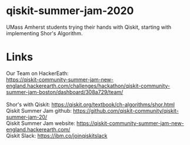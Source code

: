 # qiskit-summer-jam-2020
UMass Amherst students trying their hands with Qiskit, starting with implementing Shor's Algorithm.
# Links
Our Team on HackerEath: <br/>
https://qiskit-community-summer-jam-new-england.hackerearth.com/challenges/hackathon/qiskit-community-summer-jam-boston/dashboard/308a729/team/ <br/>
<br/>
Shor's with Qiskit: https://qiskit.org/textbook/ch-algorithms/shor.html <br/>
Qiskit Summer Jam github: https://github.com/qiskit-community/qiskit-summer-jam-20/ <br/>
Qiskit Summer Jam website: https://qiskit-community-summer-jam-new-england.hackerearth.com/ <br/>
Qiskit Slack: https://ibm.co/joinqiskitslack <br/>
